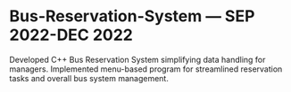 # Bus-Reservation-System — SEP 2022-DEC 2022
Developed C++ Bus Reservation System simplifying data handling for managers.
Implemented menu-based program for streamlined reservation tasks and overall bus system management.
